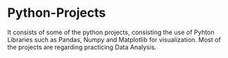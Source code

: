 # Python-Projects
It consists of some of the python projects, consisting the use of Pyhton Libraries such as Pandas, Numpy and Matplotlib for visualization. Most of the projects are regarding practicing Data Analysis.
